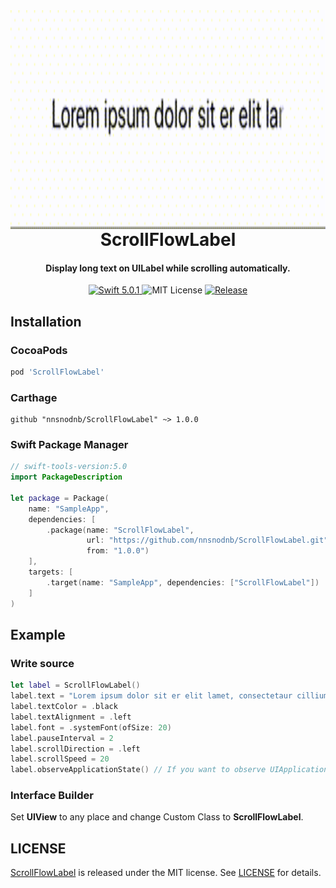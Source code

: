 <img src="Resources/ScrollFlowLabelDemo.gif" height="350" align="right">

<h1 align="center">ScrollFlowLabel</h1>

<h4 align="center">
  Display long text on UILabel while scrolling automatically.
</h4>

<p align="center">
  <a href="https://developer.apple.com/swift" target="_blank" ref="noopener">
    <img src="https://img.shields.io/badge/language-Swift%205.0.1-orange.svg" alt="Swift 5.0.1">
  </a>
  <img = src="https://img.shields.io/github/license/nnsnodnb/ScrollFlowLabel.svg" alt="MIT License">
  <a href="https://github.com/nnsnodnb/ScrollFlowLabel/releases/latest" target="_blank" ref="noopener">
    <img alt="Release" src="https://img.shields.io/github/release/nnsnodnb/ScrollFlowLabel.svg">
  </a>
</p>

## Installation

### CocoaPods

```ruby
pod 'ScrollFlowLabel'
```

### Carthage

```
github "nnsnodnb/ScrollFlowLabel" ~> 1.0.0
```

### Swift Package Manager

```swift
// swift-tools-version:5.0
import PackageDescription

let package = Package(
    name: "SampleApp",
    dependencies: [
        .package(name: "ScrollFlowLabel",
                 url: "https://github.com/nnsnodnb/ScrollFlowLabel.git",
                 from: "1.0.0")
    ],
    targets: [
        .target(name: "SampleApp", dependencies: ["ScrollFlowLabel"])
    ]
)
```

## Example

### Write source

```swift
let label = ScrollFlowLabel()
label.text = "Lorem ipsum dolor sit er elit lamet, consectetaur cillium adipisicing pecu, sed do eiusmod tempor..."
label.textColor = .black
label.textAlignment = .left
label.font = .systemFont(ofSize: 20)
label.pauseInterval = 2
label.scrollDirection = .left
label.scrollSpeed = 20
label.observeApplicationState() // If you want to observe UIApplicationState.
```

### Interface Builder

Set **UIView** to any place and change Custom Class to **ScrollFlowLabel**.

## LICENSE

[ScrollFlowLabel](https://github.com/nnsnodnb/ScrollFlowLabel) is released under the MIT license. See [LICENSE](LICENSE) for details.
